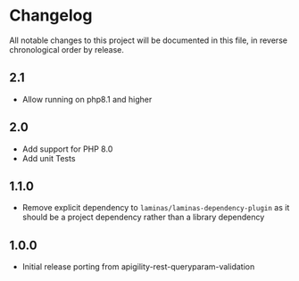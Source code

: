 # Changelog

All notable changes to this project will be documented in this file, in reverse chronological order by release.

## 2.1
- Allow running on php8.1 and higher

## 2.0
- Add support for PHP 8.0
- Add unit Tests

## 1.1.0
- Remove explicit dependency to `laminas/laminas-dependency-plugin` as it should be a project
dependency rather than a library dependency

## 1.0.0
- Initial release porting from apigility-rest-queryparam-validation
